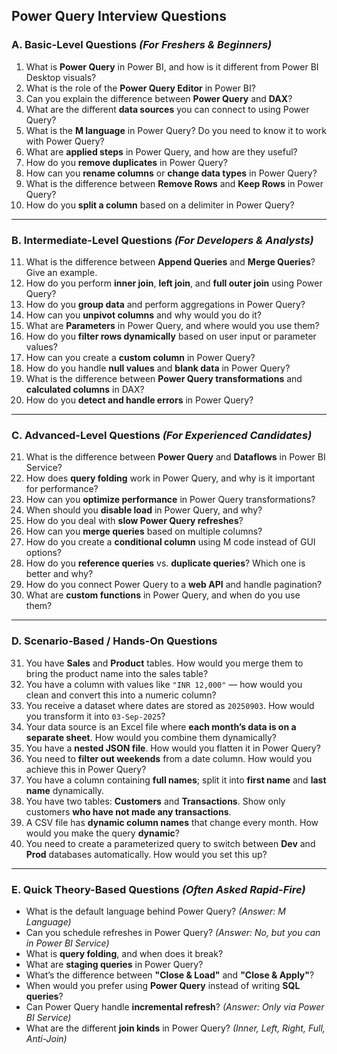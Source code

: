 
## **Power Query Interview Questions**

### **A. Basic-Level Questions** *(For Freshers & Beginners)*

1. What is **Power Query** in Power BI, and how is it different from Power BI Desktop visuals?
2. What is the role of the **Power Query Editor** in Power BI?
3. Can you explain the difference between **Power Query** and **DAX**?
4. What are the different **data sources** you can connect to using Power Query?
5. What is the **M language** in Power Query? Do you need to know it to work with Power Query?
6. What are **applied steps** in Power Query, and how are they useful?
7. How do you **remove duplicates** in Power Query?
8. How can you **rename columns** or **change data types** in Power Query?
9. What is the difference between **Remove Rows** and **Keep Rows** in Power Query?
10. How do you **split a column** based on a delimiter in Power Query?

---

### **B. Intermediate-Level Questions** *(For Developers & Analysts)*

11. What is the difference between **Append Queries** and **Merge Queries**? Give an example.
12. How do you perform **inner join**, **left join**, and **full outer join** using Power Query?
13. How do you **group data** and perform aggregations in Power Query?
14. How can you **unpivot columns** and why would you do it?
15. What are **Parameters** in Power Query, and where would you use them?
16. How do you **filter rows dynamically** based on user input or parameter values?
17. How can you create a **custom column** in Power Query?
18. How do you handle **null values** and **blank data** in Power Query?
19. What is the difference between **Power Query transformations** and **calculated columns** in DAX?
20. How do you **detect and handle errors** in Power Query?

---

### **C. Advanced-Level Questions** *(For Experienced Candidates)*

21. What is the difference between **Power Query** and **Dataflows** in Power BI Service?
22. How does **query folding** work in Power Query, and why is it important for performance?
23. How can you **optimize performance** in Power Query transformations?
24. When should you **disable load** in Power Query, and why?
25. How do you deal with **slow Power Query refreshes**?
26. How can you **merge queries** based on multiple columns?
27. How do you create a **conditional column** using M code instead of GUI options?
28. How do you **reference queries** vs. **duplicate queries**? Which one is better and why?
29. How do you connect Power Query to a **web API** and handle pagination?
30. What are **custom functions** in Power Query, and when do you use them?

---

### **D. Scenario-Based / Hands-On Questions**

31. You have **Sales** and **Product** tables. How would you merge them to bring the product name into the sales table?
32. You have a column with values like `"INR 12,000"` — how would you clean and convert this into a numeric column?
33. You receive a dataset where dates are stored as `20250903`. How would you transform it into `03-Sep-2025`?
34. Your data source is an Excel file where **each month’s data is on a separate sheet**. How would you combine them dynamically?
35. You have a **nested JSON file**. How would you flatten it in Power Query?
36. You need to **filter out weekends** from a date column. How would you achieve this in Power Query?
37. You have a column containing **full names**; split it into **first name** and **last name** dynamically.
38. You have two tables: **Customers** and **Transactions**. Show only customers **who have not made any transactions**.
39. A CSV file has **dynamic column names** that change every month. How would you make the query **dynamic**?
40. You need to create a parameterized query to switch between **Dev** and **Prod** databases automatically. How would you set this up?

---

### **E. Quick Theory-Based Questions** *(Often Asked Rapid-Fire)*

* What is the default language behind Power Query? *(Answer: M Language)*
* Can you schedule refreshes in Power Query? *(Answer: No, but you can in Power BI Service)*
* What is **query folding**, and when does it break?
* What are **staging queries** in Power Query?
* What’s the difference between **"Close & Load"** and **"Close & Apply"**?
* When would you prefer using **Power Query** instead of writing **SQL queries**?
* Can Power Query handle **incremental refresh**? *(Answer: Only via Power BI Service)*
* What are the different **join kinds** in Power Query? *(Inner, Left, Right, Full, Anti-Join)*
